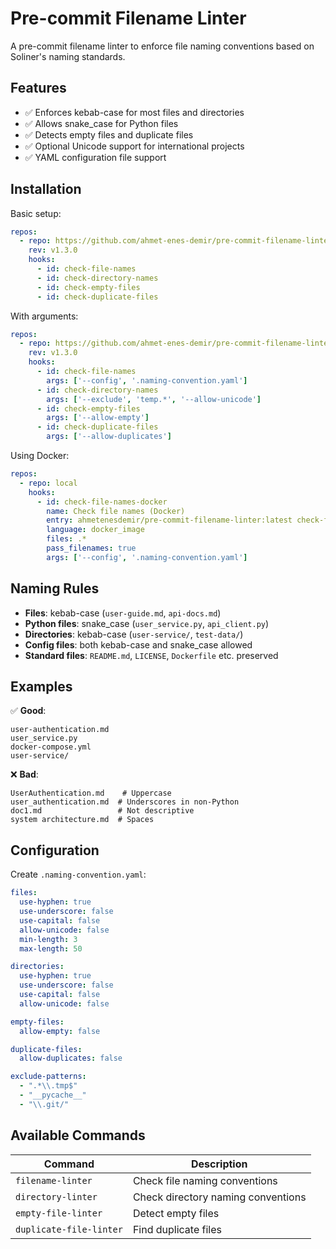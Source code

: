 # Pre-commit Filename Linter

A pre-commit filename linter to enforce file naming conventions based on Soliner's naming standards.

## Features

- ✅ Enforces kebab-case for most files and directories
- ✅ Allows snake_case for Python files
- ✅ Detects empty files and duplicate files
- ✅ Optional Unicode support for international projects
- ✅ YAML configuration file support

## Installation

Basic setup:

```yaml
repos:
  - repo: https://github.com/ahmet-enes-demir/pre-commit-filename-linter.git
    rev: v1.3.0
    hooks:
      - id: check-file-names
      - id: check-directory-names
      - id: check-empty-files
      - id: check-duplicate-files
```

With arguments:

```yaml
repos:
  - repo: https://github.com/ahmet-enes-demir/pre-commit-filename-linter.git
    rev: v1.3.0
    hooks:
      - id: check-file-names
        args: ['--config', '.naming-convention.yaml']
      - id: check-directory-names
        args: ['--exclude', 'temp.*', '--allow-unicode']
      - id: check-empty-files
        args: ['--allow-empty']
      - id: check-duplicate-files
        args: ['--allow-duplicates']
```

Using Docker:

```yaml
repos:
  - repo: local
    hooks:
      - id: check-file-names-docker
        name: Check file names (Docker)
        entry: ahmetenesdemir/pre-commit-filename-linter:latest check-file-names
        language: docker_image
        files: .*
        pass_filenames: true
        args: ['--config', '.naming-convention.yaml']
```

## Naming Rules

- **Files**: kebab-case (`user-guide.md`, `api-docs.md`)
- **Python files**: snake_case (`user_service.py`, `api_client.py`)
- **Directories**: kebab-case (`user-service/`, `test-data/`)
- **Config files**: both kebab-case and snake_case allowed
- **Standard files**: `README.md`, `LICENSE`, `Dockerfile` etc. preserved

## Examples

✅ **Good**:
```
user-authentication.md
user_service.py
docker-compose.yml
user-service/
```

❌ **Bad**:
```
UserAuthentication.md    # Uppercase
user_authentication.md  # Underscores in non-Python
doc1.md                 # Not descriptive
system architecture.md  # Spaces
```

## Configuration

Create `.naming-convention.yaml`:

```yaml
files:
  use-hyphen: true
  use-underscore: false
  use-capital: false
  allow-unicode: false
  min-length: 3
  max-length: 50

directories:
  use-hyphen: true
  use-underscore: false
  use-capital: false
  allow-unicode: false

empty-files:
  allow-empty: false

duplicate-files:
  allow-duplicates: false

exclude-patterns:
  - ".*\\.tmp$"
  - "__pycache__"
  - "\\.git/"
```

## Available Commands

| Command | Description |
|---------|-------------|
| `filename-linter` | Check file naming conventions |
| `directory-linter` | Check directory naming conventions |
| `empty-file-linter` | Detect empty files |
| `duplicate-file-linter` | Find duplicate files |
